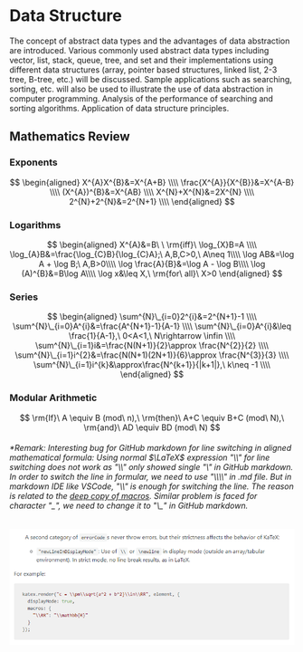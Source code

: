 # Data Structure
The concept of abstract data types and the advantages of data abstraction are introduced. Various commonly used abstract data types including vector, list, stack, queue, tree, and set and their implementations using different data structures (array, pointer based structures, linked list, 2-3 tree, B-tree, etc.) will be discussed. Sample applications such as searching, sorting, etc. will also be used to illustrate the use of data abstraction in computer programming. Analysis of the performance of searching and sorting algorithms. Application of data structure principles.
## Mathematics Review
### Exponents
$$
\begin{aligned}   
X^{A}X^{B}&=X^{A+B}  \\\\
\frac{X^{A}}{X^{B}}&=X^{A-B}  \\\\
(X^{A})^{B}&=X^{AB}  \\\\
X^{N}+X^{N}&=2X^{N}  \\\\
2^{N}+2^{N}&=2^{N+1}  \\\\
\end{aligned}
$$
### Logarithms
$$
\begin{aligned}   
X^{A}&=B\ \ \rm{iff}\ \log_{X}B=A \\\\
\log_{A}B&=\frac{\log_{C}B}{\log_{C}A};\ A,B,C>0,\ A\neq 1\\\\
\log AB&=\log A + \log B;\ A,B>0\\\\
\log \frac{A}{B}&=\log A - \log B\\\\
\log (A)^{B}&=B\log A\\\\
\log x&\leq X,\ \rm{for\ all}\ X>0
\end{aligned}
$$
### Series 
$$
\begin{aligned}   
\sum^{N}\_{i=0}2^{i}&=2^{N+1}-1 \\\\
\sum^{N}\_{i=0}A^{i}&=\frac{A^{N+1}-1}{A-1} \\\\
\sum^{N}\_{i=0}A^{i}&\leq \frac{1}{A-1},\ 0<A<1,\ N\rightarrow \infin \\\\
\sum^{N}\_{i=1}i&=\frac{N(N+1)}{2}\approx \frac{N^{2}}{2} \\\\
\sum^{N}\_{i=1}i^{2}&=\frac{N(N+1)(2N+1)}{6}\approx \frac{N^{3}}{3} \\\\
\sum^{N}\_{i=1}i^{k}&\approx\frac{N^{k+1}}{|k+1|},\ k\neq -1 \\\\
\end{aligned}
$$
### Modular Arithmetic
$$
\rm{If}\ A \equiv B (mod\ n),\ \rm{then}\ A+C \equiv B+C (mod\ N),\ \rm{and}\ AD \equiv BD (mod\ N)
$$
###### *Remark: Interesting bug for GitHub markdown for *line switching* in aligned mathematical formula: Using normal $\LaTeX$ expression "\\\\" for line switching does not work as "\\\\" only showed single "\\" in GitHub markdown. In order to switch the line in formular, we need to use "\\\\\\\\" in .md file. But in markdown IDE like VSCode, "\\\\" is enough for switching the line. The reason is related to the [deep copy of macros](https://github.com/yzhang-gh/vscode-markdown/pull/451). Similar problem is faced for character "\_", we need to change it to "\\\_" in GitHub markdown.
![](pic/error.png)
